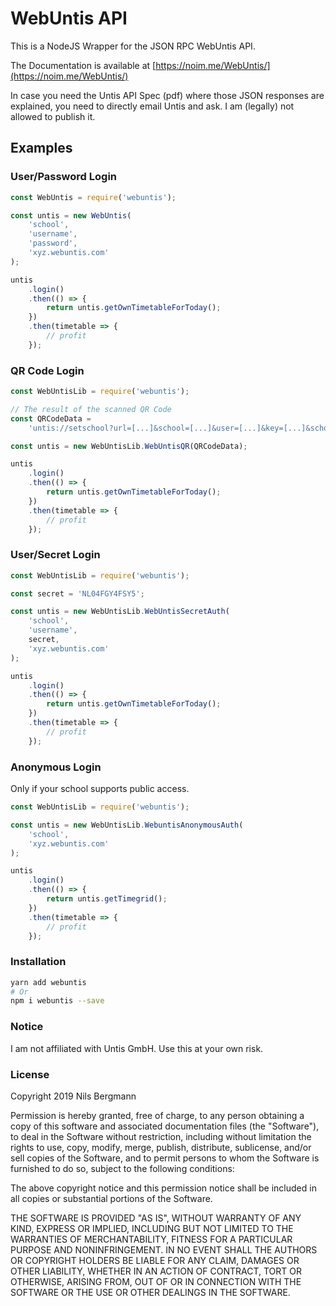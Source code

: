 # WebUntis API

This is a NodeJS Wrapper for the JSON RPC WebUntis API.

The Documentation is available at [https://noim.me/WebUntis/](https://noim.me/WebUntis/)

In case you need the Untis API Spec (pdf) where those JSON responses are explained, you need to directly email Untis and ask. I am (legally) not allowed to publish it.

## Examples

### User/Password Login

```javascript
const WebUntis = require('webuntis');

const untis = new WebUntis(
	'school',
	'username',
	'password',
	'xyz.webuntis.com'
);

untis
	.login()
	.then(() => {
		return untis.getOwnTimetableForToday();
	})
	.then(timetable => {
		// profit
	});
```

### QR Code Login

```javascript
const WebUntisLib = require('webuntis');

// The result of the scanned QR Code
const QRCodeData =
	'untis://setschool?url=[...]&school=[...]&user=[...]&key=[...]&schoolNumber=[...]';

const untis = new WebUntisLib.WebUntisQR(QRCodeData);

untis
	.login()
	.then(() => {
		return untis.getOwnTimetableForToday();
	})
	.then(timetable => {
		// profit
	});
```

### User/Secret Login

```javascript
const WebUntisLib = require('webuntis');

const secret = 'NL04FGY4FSY5';

const untis = new WebUntisLib.WebUntisSecretAuth(
	'school',
	'username',
	secret,
	'xyz.webuntis.com'
);

untis
	.login()
	.then(() => {
		return untis.getOwnTimetableForToday();
	})
	.then(timetable => {
		// profit
	});
```

### Anonymous Login

Only if your school supports public access.

```javascript
const WebUntisLib = require('webuntis');

const untis = new WebUntisLib.WebuntisAnonymousAuth(
	'school',
	'xyz.webuntis.com'
);

untis
	.login()
	.then(() => {
		return untis.getTimegrid();
	})
	.then(timetable => {
		// profit
	});
```

### Installation

```bash
yarn add webuntis
# Or
npm i webuntis --save
```

### Notice

I am not affiliated with Untis GmbH. Use this at your own risk.

### License

Copyright 2019 Nils Bergmann

Permission is hereby granted, free of charge, to any person obtaining a copy of this software and associated documentation files (the "Software"), to deal in the Software without restriction, including without limitation the rights to use, copy, modify, merge, publish, distribute, sublicense, and/or sell copies of the Software, and to permit persons to whom the Software is furnished to do so, subject to the following conditions:

The above copyright notice and this permission notice shall be included in all copies or substantial portions of the Software.

THE SOFTWARE IS PROVIDED "AS IS", WITHOUT WARRANTY OF ANY KIND, EXPRESS OR IMPLIED, INCLUDING BUT NOT LIMITED TO THE WARRANTIES OF MERCHANTABILITY, FITNESS FOR A PARTICULAR PURPOSE AND NONINFRINGEMENT. IN NO EVENT SHALL THE AUTHORS OR COPYRIGHT HOLDERS BE LIABLE FOR ANY CLAIM, DAMAGES OR OTHER LIABILITY, WHETHER IN AN ACTION OF CONTRACT, TORT OR OTHERWISE, ARISING FROM, OUT OF OR IN CONNECTION WITH THE SOFTWARE OR THE USE OR OTHER DEALINGS IN THE SOFTWARE.
